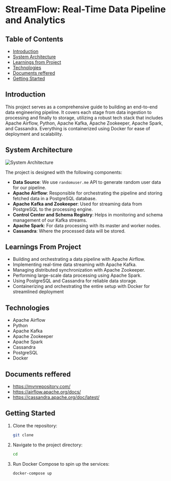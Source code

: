 # StreamFlow: Real-Time Data Pipeline and Analytics


## Table of Contents
- [Introduction](#introduction)
- [System Architecture](#system-architecture)
- [Learnings from Project](#Learnings-From-Project)
- [Technologies](#technologies)
- [Documents reffered](#Documents-reffered)
- [Getting Started](#getting-started)


## Introduction

This project serves as a comprehensive guide to building an end-to-end data engineering pipeline. It covers each stage from data ingestion to processing and finally to storage, utilizing a robust tech stack that includes Apache Airflow, Python, Apache Kafka, Apache Zookeeper, Apache Spark, and Cassandra. Everything is containerized using Docker for ease of deployment and scalability.

## System Architecture

![System Architecture]()

The project is designed with the following components:

- **Data Source**: We use `randomuser.me` API to generate random user data for our pipeline.
- **Apache Airflow**: Responsible for orchestrating the pipeline and storing fetched data in a PostgreSQL database.
- **Apache Kafka and Zookeeper**: Used for streaming data from PostgreSQL to the processing engine.
- **Control Center and Schema Registry**: Helps in monitoring and schema management of our Kafka streams.
- **Apache Spark**: For data processing with its master and worker nodes.
- **Cassandra**: Where the processed data will be stored.

## Learnings From Project

- Building and orchestrating a data pipeline with Apache Airflow.
- Implementing real-time data streaming with Apache Kafka.
- Managing distributed synchronization with Apache Zookeeper.
- Performing large-scale data processing using Apache Spark.
- Using PostgreSQL and Cassandra for reliable data storage.
- Containerizing and orchestrating the entire setup with Docker for streamlined deployment


## Technologies

- Apache Airflow
- Python
- Apache Kafka
- Apache Zookeeper
- Apache Spark
- Cassandra
- PostgreSQL
- Docker

## Documents reffered

- https://mvnrepository.com/
- https://airflow.apache.org/docs/
- https://cassandra.apache.org/doc/latest/



## Getting Started

1. Clone the repository:
    ```bash
    git clone 
    ```

2. Navigate to the project directory:
    ```bash
    cd 
    ```

3. Run Docker Compose to spin up the services:
    ```bash
    docker-compose up
    ```